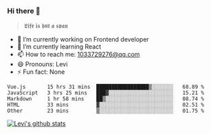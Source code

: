 ### Hi there 👋

> 𝕷𝖎𝖋𝖊 𝖎𝖘 𝖇𝖚𝖙 𝖆 𝖘𝖕𝖆𝖓

- 🔭 I’m currently working on Frontend developer
- 🌱 I’m currently learning React
- 📫 How to reach me: 1033729276@qq.com
- 😄 Pronouns: Levi
- ⚡ Fun fact: None


<!--START_SECTION:waka-->
```text
Vue.js       15 hrs 31 mins  █████████████████▒░░░░░░░   68.89 % 
JavaScript   3 hrs 25 mins   ███▓░░░░░░░░░░░░░░░░░░░░░   15.21 % 
Markdown     1 hr 58 mins    ██▒░░░░░░░░░░░░░░░░░░░░░░   08.74 % 
HTML         33 mins         ▓░░░░░░░░░░░░░░░░░░░░░░░░   02.51 % 
Other        23 mins         ▒░░░░░░░░░░░░░░░░░░░░░░░░   01.75 % 
```
<!--END_SECTION:waka-->


[![Levi's github stats](https://github-readme-stats.vercel.app/api?username=chaossssss)](https://github.com/anuraghazra/github-readme-stats)